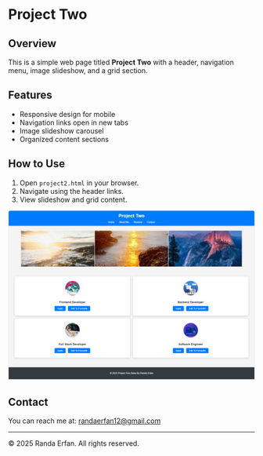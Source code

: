 # Project Two

## Overview

This is a simple web page titled **Project Two** with a header, navigation menu, image slideshow, and a grid section.

## Features

- Responsive design for mobile
- Navigation links open in new tabs
- Image slideshow carousel
- Organized content sections

## How to Use

1. Open `project2.html` in your browser.
2. Navigate using the header links.
3. View slideshow and grid content.

![Project Image](project2.png)

## Contact
You can reach me at: [randaerfan12@gmail.com](mailto:randaerfan12@gmail.com)

---

© 2025 Randa Erfan. All rights reserved.